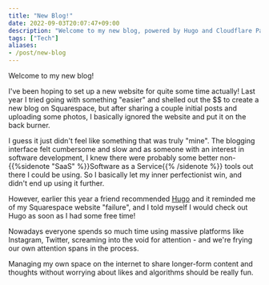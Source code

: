 ```yaml
---
title: "New Blog!"
date: 2022-09-03T20:07:47+09:00
description: "Welcome to my new blog, powered by Hugo and Cloudflare Pages."
tags: ["Tech"]
aliases:
- /post/new-blog
---
```


Welcome to my new blog!

I've been hoping to set up a new website for quite some time actually!  Last year I tried going with something "easier" and shelled out the $$ to create a new blog on Squarespace, but after sharing a couple initial posts and uploading some photos, I basically ignored the website and put it on the back burner.

I guess it just didn't feel like something that was truly "mine".  The blogging interface felt cumbersome and slow and as someone with an interest in software development, I knew there were probably some better non-{{%sidenote "SaaS" %}}Software as a Service{{% /sidenote %}} tools out there I could be using.  So I basically let my inner perfectionist win, and didn't end up using it further.

However, earlier this year a friend recommended <a href="https://gohugo.io">Hugo</a> and it reminded me of my Squarespace website "failure", and I told myself I would check out Hugo as soon as I had some free time!

Nowadays everyone spends so much time using massive platforms like Instagram, Twitter, screaming into the void for attention - and we're frying our own attention spans in the process. 

Managing my own space on the internet to share longer-form content and thoughts without worrying about likes and algorithms should be really fun.